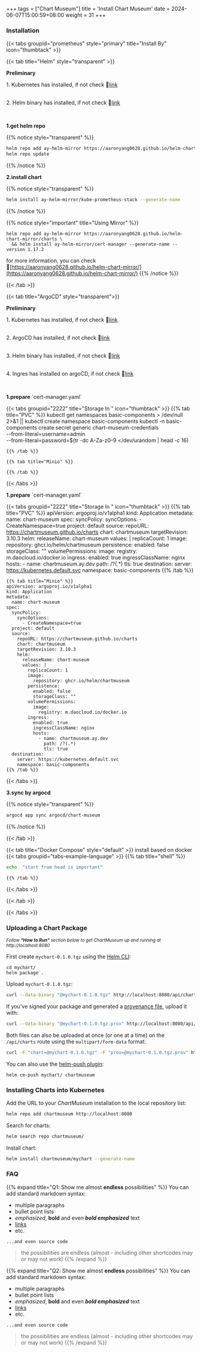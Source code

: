 +++
tags = ["Chart Museum"]
title = 'Install Chart Museum'
date = 2024-06-07T15:00:59+08:00
weight = 31
+++


### Installation

{{< tabs groupid="prometheus" style="primary" title="Install By" icon="thumbtack" >}}

{{< tab title="Helm" style="transparent" >}}
  <p> <b>Preliminary </b></p>
  1. Kubernetes has installed, if not check 🔗<a href="/docs/kubernetes/cluster/index.html" target="_blank">link</a> </p></br>
  2. Helm binary has installed, if not check 🔗<a href="/docs/software/binary/helm/index.html" target="_blank">link</a> </p></br>

  <p> <b>1.get helm repo </b></p>

  {{% notice style="transparent" %}}
  ```bash
  helm repo add ay-helm-mirror https://aaronyang0628.github.io/helm-chart-mirror/charts
  helm repo update
  ```
  {{% /notice %}}

  <p> <b>2.install chart </b></p>

  {{% notice style="transparent" %}}
  ```bash
  helm install ay-helm-mirror/kube-prometheus-stack --generate-name
  ```
  {{% /notice %}}

  {{% notice style="important" title="Using Mirror" %}} 
  ```shell
  helm repo add ay-helm-mirror https://aaronyang0628.github.io/helm-chart-mirror/charts \
    && helm install ay-helm-mirror/cert-manager --generate-name --version 1.17.2
  ```
  for more information, you can check 🔗[https://aaronyang0628.github.io/helm-chart-mirror/](https://aaronyang0628.github.io/helm-chart-mirror/)
  {{% /notice %}}

{{< /tab >}}

{{< tab title="ArgoCD" style="transparent">}}
  <p> <b>Preliminary </b></p>
  1. Kubernetes has installed, if not check 🔗<a href="/docs/kubernetes/cluster/index.html" target="_blank">link</a> </p></br>
  2. ArgoCD has installed, if not check 🔗<a href="/docs/software/cicd/argocd/index.html" target="_blank">link</a> </p></br>
  3. Helm binary has installed, if not check 🔗<a href="/docs/software/binary/helm/index.html" target="_blank">link</a> </p></br>
  4. Ingres has installed on argoCD, if not check 🔗<a href="/docs/software/networking/ingress/index.html" target="_blank">link</a> </p></br>

  <p> <b>1.prepare</b> `cert-manager.yaml` </p>

  {{< tabs groupid="2222" title="Storage In " icon="thumbtack" >}}
    {{% tab title="PVC" %}}
    kubectl get namespaces basic-components > /dev/null 2>&1 || kubectl create namespace basic-components
    kubectl -n basic-components create secret generic chart-museum-credentials \
        --from-literal=username=admin \
        --from-literal=password=$(tr -dc A-Za-z0-9 </dev/urandom | head -c 16)
        
    {{% /tab %}}

    {{% tab title="Minio" %}}

    {{% /tab %}}
  {{< /tabs >}}

  <p> <b>1.prepare</b> `cert-manager.yaml` </p>

  {{< tabs groupid="2222" title="Storage In " icon="thumbtack" >}}
    {{% tab title="PVC" %}}
    apiVersion: argoproj.io/v1alpha1
    kind: Application
    metadata:
      name: chart-museum
    spec:
      syncPolicy:
        syncOptions:
          - CreateNamespace=true
      project: default
      source:
        repoURL: https://chartmuseum.github.io/charts
        chart: chartmuseum
        targetRevision: 3.10.3
        helm:
          releaseName: chart-museum
          values: |
            replicaCount: 1
            image:
              repository: ghcr.io/helm/chartmuseum
            persistence:
              enabled: false
              storageClass: ""
            volumePermissions:
              image:
                registry: m.daocloud.io/docker.io
            ingress:
              enabled: true
              ingressClassName: nginx
              hosts:
                - name: chartmuseum.ay.dev
                  path: /?(.*)
                  tls: true
      destination:
        server: https://kubernetes.default.svc
        namespace: basic-components
    {{% /tab %}}

    {{% tab title="Minio" %}}
    apiVersion: argoproj.io/v1alpha1
    kind: Application
    metadata:
      name: chart-museum
    spec:
      syncPolicy:
        syncOptions:
          - CreateNamespace=true
      project: default
      source:
        repoURL: https://chartmuseum.github.io/charts
        chart: chartmuseum
        targetRevision: 3.10.3
        helm:
          releaseName: chart-museum
          values: |
            replicaCount: 1
            image:
              repository: ghcr.io/helm/chartmuseum
            persistence:
              enabled: false
              storageClass: ""
            volumePermissions:
              image:
                registry: m.daocloud.io/docker.io
            ingress:
              enabled: true
              ingressClassName: nginx
              hosts:
                - name: chartmuseum.ay.dev
                  path: /?(.*)
                  tls: true
      destination:
        server: https://kubernetes.default.svc
        namespace: basic-components
    {{% /tab %}}
  {{< /tabs >}}


  <p> <b>3.sync by argocd</b></p>

  {{% notice style="transparent" %}}
  ```bash
  argocd app sync argocd/chart-museum
  ```
  {{% /notice %}}


{{< /tab >}}


{{< tab title="Docker Compose" style="default" >}}
  install based on docker
  {{< tabs groupid="tabs-example-language" >}}
    {{% tab title="shell" %}}
  ```bash
  echo  "start from head is important"
  ```
    {{% /tab %}}
  {{< /tabs >}}

{{< /tab >}}

{{< /tabs >}}


### Uploading a Chart Package
<sub>*Follow **"How to Run"** section below to get ChartMuseum up and running at ht<span>tp:/</span>/localhost:8080*<sub>

First create `mychart-0.1.0.tgz` using the [Helm CLI](https://docs.helm.sh/using_helm/#installing-helm):
```
cd mychart/
helm package .
```

Upload `mychart-0.1.0.tgz`:
```bash
curl --data-binary "@mychart-0.1.0.tgz" http://localhost:8080/api/charts
```

If you've signed your package and generated a [provenance file](https://github.com/helm/helm-www/blob/master/content/en/docs/topics/provenance.md), upload it with:
```bash
curl --data-binary "@mychart-0.1.0.tgz.prov" http://localhost:8080/api/prov
```

Both files can also be uploaded at once (or one at a time) on the `/api/charts` route using the `multipart/form-data` format:

```bash
curl -F "chart=@mychart-0.1.0.tgz" -F "prov=@mychart-0.1.0.tgz.prov" http://localhost:8080/api/charts
```

You can also use the [helm-push plugin](https://github.com/chartmuseum/helm-push):
```
helm cm-push mychart/ chartmuseum
```

### Installing Charts into Kubernetes
Add the URL to your *ChartMuseum* installation to the local repository list:
```bash
helm repo add chartmuseum http://localhost:8080
```

Search for charts:
```bash
helm search repo chartmuseum/
```

Install chart:
```bash
helm install chartmuseum/mychart --generate-name
```


### FAQ

{{% expand title="Q1: Show me almost **endless** possibilities" %}}
You can add standard markdown syntax:

- multiple paragraphs
- bullet point lists
- _emphasized_, **bold** and even **_bold emphasized_** text
- [links](https://example.com)
- etc.

```plaintext
...and even source code
```

> the possibilities are endless (almost - including other shortcodes may or may not work)
{{% /expand %}}


{{% expand title="Q2: Show me almost **endless** possibilities" %}}
You can add standard markdown syntax:

- multiple paragraphs
- bullet point lists
- _emphasized_, **bold** and even **_bold emphasized_** text
- [links](https://example.com)
- etc.

```plaintext
...and even source code
```

> the possibilities are endless (almost - including other shortcodes may or may not work)
{{% /expand %}}